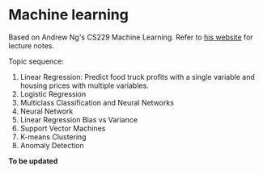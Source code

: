 Machine learning
================

Based on Andrew Ng's CS229 Machine Learning. Refer to [his website](http://cs229.stanford.edu/) for lecture notes.

Topic sequence:
1. Linear Regression: Predict food truck profits with a single variable and housing prices with multiple variables.
2. Logistic Regression
3. Multiclass Classification and Neural Networks
4. Neural Network
5. Linear Regression Bias vs Variance
6. Support Vector Machines
7. K-means Clustering
8. Anomaly Detection

**To be updated**

